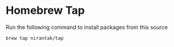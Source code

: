 # Homebrew Tap

Run the following command to install packages from this source

```bash
brew tap nirantak/tap
```
